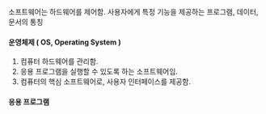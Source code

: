 소프트웨어는 하드웨어를 제어함.
사용자에게 특정 기능을 제공하는 프로그램, 데이터, 문서의 통칭

#### 운영체제 ( OS, Operating System )
1. 컴퓨터 하드웨어를 관리함.
2. 응용 프로그램을 실행할 수 있도록 하는 소프트웨어임.
3. 컴퓨터의 핵심 소프트웨어로, 사용자 인터페이스를 제공함.

#### 응용 프로그램 